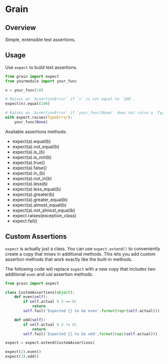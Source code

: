 Grain
=====

Overview
--------

Simple, extensible test assertions.

Usage
-----

Use `expect` to build test assertions.

```python
from grain import expect
from yourmodule import your_func

n = your_func(10)

# Raises an `AssertionError` if `n` is not equal to `100`.
expect(n).equal(100)

# Raises an `AssertionError` if `your_func(None)` does not raise a `TypeError`.
with expect.raises(TypeError):
    your_func(None)
```

Available assertions methods:

- expect(a).equal(b)
- expect(a).not_equal(b)
- expect(a).is_(b)
- expect(a).is_not(b)
- expect(a).true()
- expect(a).false()
- expect(a).in_(b)
- expect(a).not_in(b)
- expect(a).less(b)
- expect(a).less_equal(b)
- expect(a).greater(b)
- expect(a).greater_equal(b)
- expect(a).almost_equal(b)
- expect(a).not_almost_equal(b)
- expect.raises(exception_class)
- expect.fail()

Custom Assertions
-----------------

`expect` is actually just a class. You can use `expect.extend()` to conveniently
create a copy that mixes in additional methods. This lets you add custom
assertion methods that work exactly like the built-in methods.

The following code will replace `expect` with a new copy that includes two
additional `even` and `odd` assertion methods.

```python
from grain import expect

class CustomAssertions(object):
    def even(self):
        if self.actual % 2 == 0:
            return
        self.fail('Expected {} to be even'.format(repr(self.actual)))

    def odd(self):
        if self.actual % 2 != 0:
            return
        self.fail('Expected {} to be odd'.format(repr(self.actual)))

expect = expect.extend(CustomAssertions)

expect(2).even()
expect(3).odd()
```
